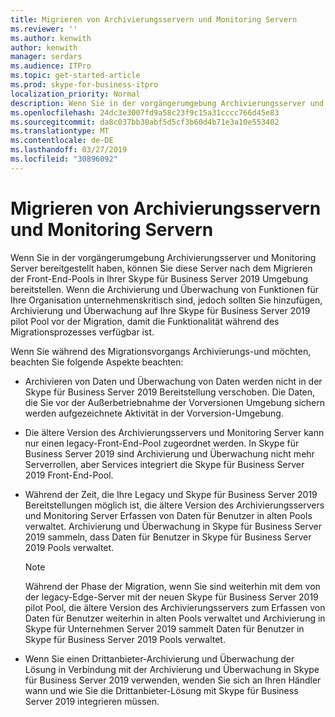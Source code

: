 ```yaml
---
title: Migrieren von Archivierungsservern und Monitoring Servern
ms.reviewer: ''
ms.author: kenwith
author: kenwith
manager: serdars
ms.audience: ITPro
ms.topic: get-started-article
ms.prod: skype-for-business-itpro
localization_priority: Normal
description: Wenn Sie in der vorgängerumgebung Archivierungsserver und Monitoring Server bereitgestellt haben, können Sie diese Server nach dem Migrieren der Front-End-Pools in Ihrer Skype für Business Server 2019 Umgebung bereitstellen. Wenn die Archivierung und Überwachung von Funktionen für Ihre Organisation unternehmenskritisch sind, jedoch sollten Sie hinzufügen, Archivierung und Überwachung auf Ihre Skype für Business Server 2019 pilot Pool vor der Migration, damit die Funktionalität während des Migrationsprozesses verfügbar ist.
ms.openlocfilehash: 24dc3e3007fd9a58c23f9c15a31cccc766d45e83
ms.sourcegitcommit: da8c037bb30abf5d5cf3b60d4b71e3a10e553402
ms.translationtype: MT
ms.contentlocale: de-DE
ms.lasthandoff: 03/27/2019
ms.locfileid: "30896092"
---
```

# <a name="migrating-archiving-and-monitoring-servers"></a>Migrieren von Archivierungsservern und Monitoring Servern

Wenn Sie in der vorgängerumgebung Archivierungsserver und Monitoring Server bereitgestellt haben, können Sie diese Server nach dem Migrieren der Front-End-Pools in Ihrer Skype für Business Server 2019 Umgebung bereitstellen. Wenn die Archivierung und Überwachung von Funktionen für Ihre Organisation unternehmenskritisch sind, jedoch sollten Sie hinzufügen, Archivierung und Überwachung auf Ihre Skype für Business Server 2019 pilot Pool vor der Migration, damit die Funktionalität während des Migrationsprozesses verfügbar ist. 
  
Wenn Sie während des Migrationsvorgangs Archivierungs-und möchten, beachten Sie folgende Aspekte beachten:
  
- Archivieren von Daten und Überwachung von Daten werden nicht in der Skype für Business Server 2019 Bereitstellung verschoben. Die Daten, die Sie vor der Außerbetriebnahme der Vorversionen Umgebung sichern werden aufgezeichnete Aktivität in der Vorversion-Umgebung.
    
- Die ältere Version des Archivierungsservers und Monitoring Server kann nur einen legacy-Front-End-Pool zugeordnet werden. In Skype für Business Server 2019 sind Archivierung und Überwachung nicht mehr Serverrollen, aber Services integriert die Skype für Business Server 2019 Front-End-Pool.
    
- Während der Zeit, die Ihre Legacy und Skype für Business Server 2019 Bereitstellungen möglich ist, die ältere Version des Archivierungsservers und Monitoring Server Erfassen von Daten für Benutzer in alten Pools verwaltet. Archivierung und Überwachung in Skype für Business Server 2019 sammeln, dass Daten für Benutzer in Skype für Business Server 2019 Pools verwaltet.
    
    > [!NOTE]
    > Während der Phase der Migration, wenn Sie sind weiterhin mit dem von der legacy-Edge-Server mit der neuen Skype für Business Server 2019 pilot Pool, die ältere Version des Archivierungsservers zum Erfassen von Daten für Benutzer weiterhin in alten Pools verwaltet und Archivierung in Skype für Unternehmen Server 2019 sammelt Daten für Benutzer in Skype für Business Server 2019 Pools verwaltet. 
  
- Wenn Sie einen Drittanbieter-Archivierung und Überwachung der Lösung in Verbindung mit der Archivierung und Überwachung in Skype für Business Server 2019 verwenden, wenden Sie sich an Ihren Händler wann und wie Sie die Drittanbieter-Lösung mit Skype für Business Server 2019 integrieren müssen.
    

